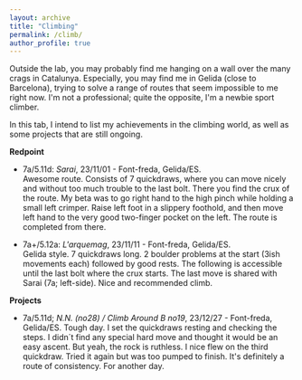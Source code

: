 ```yaml
---
layout: archive
title: "Climbing"
permalink: /climb/
author_profile: true
---
```


Outside the lab, you may probably find me hanging on a wall over the many crags in Catalunya. 
Especially, you may find me in Gelida (close to Barcelona), trying to solve a range of routes that seem impossible to me right now.
I'm not a professional; quite the opposite, I'm a newbie sport climber.  

In this tab, I intend to list my achievements in the climbing world, as well as some projects that are still ongoing.  

**Redpoint**  
* 7a/5.11d: _Sarai_, 23/11/01 - Font-freda, Gelida/ES.  
  Awesome route. Consists of 7 quickdraws, where you can move nicely and without too much trouble to the last bolt. There you find the crux of the route. My beta was to go right hand to the high pinch while holding a small left crimper. Raise left foot in a slippery foothold, and then move left hand to the very good two-finger pocket on the left. The route is completed from there.

* 7a+/5.12a: _L'arquemag_, 23/11/11 - Font-freda, Gelida/ES.  
  Gelida style. 7 quickdraws long. 2 boulder problems at the start (3ish movements each) followed by good rests. The following is accessible until the last bolt where the crux starts. The last move is shared with Sarai (7a; left-side). Nice and recommended climb.  

**Projects**
* 7a/5.11d; _N.N. (no28) / Climb Around B no19_, 23/12/27 - Font-freda, Gelida/ES.
  Tough day. I set the quickdraws resting and checking the steps. I didn´t find any special hard move and thought it would be an easy ascent. But yeah, the rock is ruthless. I nice flew on the third quickdraw. Tried it again but was too pumped to finish. It's definitely a route of consistency. For another day.
